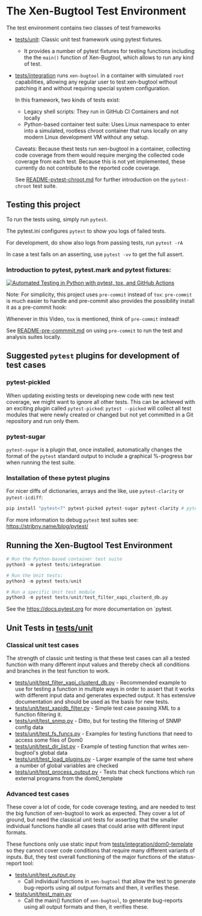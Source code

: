 # The Xen-Bugtool Test Environment

The test environment contains two classes of test frameworks

- [tests/unit](tests/unit): Classic unit test framework using pytest fixtures.
  - It provides a number of pytest fixtures for testing functions including the
    the `main()` function of Xen-Bugtool, which allows to run any kind of test.

- [tests/integration](tests/integration) runs `xen-bugtool` in a container with
  simulated `root` capabilities, allowing any regular user to test xen-bugtool
  without patching it and without requiring special system configuration.

  In this framework, two kinds of tests exist:
  - Legacy shell scripts: They run in GitHub CI Containers and not locally
  - Python-based container test suite: Uses Linux namespace to enter into
    a simulated, rootless chroot container that runs locally on any modern
    Linux development VM without any setup.

  Caveats:
  Because thest tests run xen-bugtool in a container, collecting code coverage
  from them would require merging the collected code coverage from each test.
  Because this is not yet implemented, these currently do not contribute to
  the reported code coverage.

  See [README-pytest-chroot.md](README-pytest-chroot.md)
  for further introduction on the `pytest-chroot` test suite.


## Testing this project

To run the tests using, simply run `pytest`.

The pytest.ini configures `pytest` to show you logs of failed tests.

For development, do show also logs from passing tests, run `pytest -rA`

In case a test fails on an asserting, use `pytest -vv` to get the full assert.

### Introduction to pytest, pytest.mark and pytest fixtures:

[![Automated Testing in Python with pytest, tox, and GitHub Actions](https://img.youtube.com/vi/DhUpxWjOhME/0.jpg)](https://www.youtube.com/watch?v=DhUpxWjOhME)

Note: For simplicity, this project uses `pre-commit` instead of `tox`:
`pre-commit` is much easier to handle and pre-commit also provides
the possibility install it as a pre-commit hook:

Whenever in this Video, `tox` is mentioned, think of `pre-commit` instead!

See [README-pre-commmit.md](README-pre-commmit.md)
on using `pre-commit` to run the test and analysis suites locally.


## Suggested `pytest` plugins for development of test cases

### pytest-pickled
When updating existing tests or developing new code with new test coverage, we might want to
ignore all other tests. This can be achieved with an exciting plugin called `pytest-picked`:
`pytest --picked` will collect all test modules that were newly created or changed but not
yet committed in a Git repository and run only them.

### pytest-sugar
`pytest-sugar` is a plugin that, once installed, automatically changes the format of the
`pytest` standard output to include a graphical %-progress bar when running the test suite.

### Installation of these pytest plugins
For nicer diffs of dictionaries, arrays and the like, use `pytest-clarity` or `pytest-icdiff`:

```py
pip install "pytest<7" pytest-picked pytest-sugar pytest-clarity # pytest-icdiff
```

For more information to debug `pytest` test suites see: https://stribny.name/blog/pytest/

## Running the Xen-Bugtool Test Environment

```py
# Run the Python-based container test suite
python3 -m pytest tests/integration
```

```py
# Run the Unit tests:
python3 -m pytest tests/unit
```

```py
# Run a specific Unit test module
python3 -m pytest tests/unit/test_filter_xapi_clusterd_db.py
```

See the https://docs.pytest.org for more documentation on `pytest.

## Unit Tests in [tests/unit](tests/unit)

### Classical unit test cases

The strength of classic unit testing is that these test cases can
all a tested function with many different input values and thereby
check all conditions and branches in the test function to work.

- [tests/unit/test_filter_xapi_clusterd_db.py](tests/unit/test_filter_xapi_clusterd_db.py) -
  Recommended example to use for testing a function in multiple ways in order
  to assert that it works with different input data and generates expected output.
  It has extensive documentation and should be used as the basis for new tests.
- [tests/unit/test_xapidb_filter.py](tests/unit/test_xapidb_filter.py) -
  Simple test case passing XML to a function filtering it.
- [tests/unit/test_snmp.py](tests/unit/test_snmp.py) -
  Ditto, but for testing the filtering of SNMP config data
- [tests/unit/test_fs_funcs.py](tests/unit/test_fs_funcs.py) -
  Examples for testing functions that need to access some files of Dom0
- [tests/unit/test_dir_list.py](tests/unit/test_dir_list.py) -
  Example of testing function that writes xen-bugtool's global data
- [tests/unit/test_load_plugins.py](tests/unit/test_load_plugins.py) -
  Larger example of the same test where a number of global variables are checked
- [tests/unit/test_process_output.py](tests/unit/test_process_output.py) -
  Tests that check functions which run external programs from the dom0_template

### Advanced test cases

These cover a lot of code, for code coverage testing, and are needed to test the
big function of xen-bugtool to work as expected. They cover a lot of ground, but
need the classical unit tests for asserting that the smaller individual
functions handle all cases that could arise with different input formats.

These functions only use static input from
[tests/integration/dom0-template](tests/integration/dom0-template)
so they cannot cover code conditions that require many different variants
of inputs. But, they test overall functioning of the major functions of the status-report tool:

- [tests/unit/test_output.py](tests/unit/test_output.py)
  - Call individual functions in `xen-bugtool` that allow the test to
    generate bug-reports using all output formats and then, it verifies these.
- [tests/unit/test_main.py](tests/unit/test_main.py)
  - Call the main() function of `xen-bugtool`, to
    generate bug-reports using all output formats and then, it verifies these.
